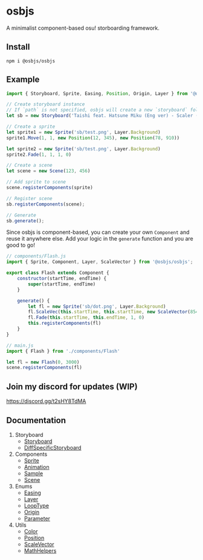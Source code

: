 # osbjs

A minimalist component-based osu! storboarding framework.

## Install
```
npm i @osbjs/osbjs
```

## Example

```js
import { Storyboard, Sprite, Easing, Position, Origin, Layer } from '@osbjs/osbjs';

// Create storyboard instance
// If `path` is not specified, osbjs will create a new `storyboard` folder and save the storyboard there.
let sb = new Storyboard('Taishi feat. Hatsune Miku (Eng ver) - Scaler (Smug Nanachi).osb');

// Create a sprite
let sprite1 = new Sprite('sb/test.png', Layer.Background)
sprite1.Move(1, 1, new Position(12, 345), new Position(78, 910))

let sprite2 = new Sprite('sb/test.png', Layer.Background)
sprite2.Fade(1, 1, 1, 0)

// Create a scene
let scene = new Scene(123, 456)

// Add sprite to scene
scene.registerComponents(sprite)

// Register scene
sb.registerComponents(scene);

// Generate
sb.generate();
```

Since osbjs is component-based, you can create your own `Component` and reuse it anywhere else. Add your logic in the `generate` function and you are good to go!

```js
// components/Flash.js
import { Sprite, Component, Layer, ScaleVector } from '@osbjs/osbjs';

export class Flash extends Component {
	constructor(startTime, endTime) {
		super(startTime, endTime)
	}

	generate() {
		let fl = new Sprite('sb/dot.png', Layer.Background)
		fl.ScaleVec(this.startTime, this.startTime, new ScaleVector(854, 480), new ScaleVector(854, 480))
		fl.Fade(this.startTime, this.endTime, 1, 0)
		this.registerComponents(fl)
	}
}

// main.js
import { Flash } from './components/Flash'

let fl = new Flash(0, 3000)
scene.registerComponents(fl)
```

## Join my discord for updates (WIP)
https://discord.gg/t2sHY8TdMA

## Documentation

1. Storyboard
   - [Storyboard](https://osbjs.vercel.app/classes/Storyboard.html)
   - [DiffSpecificStoryboard](https://osbjs.vercel.app/classes/DiffSpecificStoryboard.html)
2. Components
   - [Sprite](https://osbjs.vercel.app/classes/Sprite.html)
   - [Animation](https://osbjs.vercel.app/classes/Animation.html)
   - [Sample](https://osbjs.vercel.app/classes/Sample.html)
   - [Scene](https://osbjs.vercel.app/classes/Scene.html)
3. Enums
	- [Easing](https://osbjs.vercel.app/enums/Easing.html)
    - [Layer](https://osbjs.vercel.app/enums/Layer.html)
	- [LoopType](https://osbjs.vercel.app/enums/LoopType.html)
	- [Origin](https://osbjs.vercel.app/enums/Origin.html)
	- [Parameter](https://osbjs.vercel.app/enums/Parameter.html)
4. Utils
	- [Color](https://osbjs.vercel.app/classes/Storyboard.html)
	- [Position](https://osbjs.vercel.app/classes/Position.html)
	- [ScaleVector](https://osbjs.vercel.app/classes/ScaleVector.html)
	- [MathHelpers](https://osbjs.vercel.app/modules/MathHelpers.html)
